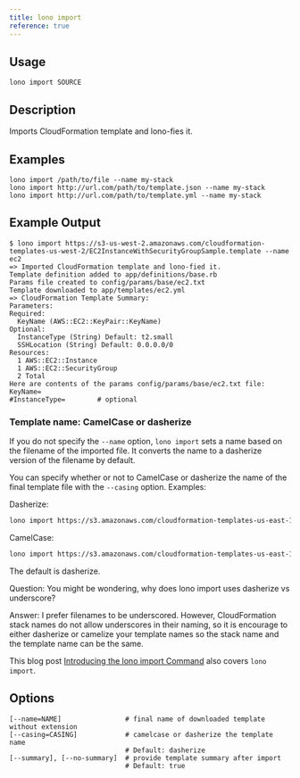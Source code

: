 ```yaml
---
title: lono import
reference: true
---
```


## Usage

    lono import SOURCE

## Description

Imports CloudFormation template and lono-fies it.

## Examples

    lono import /path/to/file --name my-stack
    lono import http://url.com/path/to/template.json --name my-stack
    lono import http://url.com/path/to/template.yml --name my-stack

## Example Output

    $ lono import https://s3-us-west-2.amazonaws.com/cloudformation-templates-us-west-2/EC2InstanceWithSecurityGroupSample.template --name ec2
    => Imported CloudFormation template and lono-fied it.
    Template definition added to app/definitions/base.rb
    Params file created to config/params/base/ec2.txt
    Template downloaded to app/templates/ec2.yml
    => CloudFormation Template Summary:
    Parameters:
    Required:
      KeyName (AWS::EC2::KeyPair::KeyName)
    Optional:
      InstanceType (String) Default: t2.small
      SSHLocation (String) Default: 0.0.0.0/0
    Resources:
      1 AWS::EC2::Instance
      1 AWS::EC2::SecurityGroup
      2 Total
    Here are contents of the params config/params/base/ec2.txt file:
    KeyName=
    #InstanceType=        # optional

### Template name: CamelCase or dasherize

If you do not specify the `--name` option, `lono import` sets a name based on the filename of the imported file.  It converts the name to a dasherize version of the filename by default.

You can specify whether or not to CamelCase or dasherize the name of the final template file with the `--casing` option.  Examples:

Dasherize:

```sh
lono import https://s3.amazonaws.com/cloudformation-templates-us-east-1/EC2InstanceWithSecurityGroupSample.template --casing dasherize
```

CamelCase:

```sh
lono import https://s3.amazonaws.com/cloudformation-templates-us-east-1/EC2InstanceWithSecurityGroupSample.template --casing camelcase
```

The default is dasherize.

Question: You might be wondering, why does lono import uses dasherize vs underscore?

Answer: I prefer filenames to be underscored. However, CloudFormation stack names do not allow underscores in their naming, so it is encourage to either dasherize or camelize your template names so the stack name and the template name can be the same.

This blog post [Introducing the lono import Command](https://blog.boltops.com/2017/09/15/introducing-the-lono-import-command) also covers `lono import`.


## Options

```
[--name=NAME]                # final name of downloaded template without extension
[--casing=CASING]            # camelcase or dasherize the template name
                             # Default: dasherize
[--summary], [--no-summary]  # provide template summary after import
                             # Default: true
```

